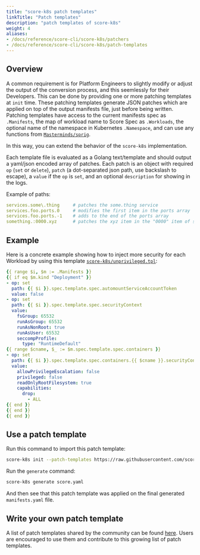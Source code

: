 ```yaml
---
title: "score-k8s patch templates"
linkTitle: "Patch templates"
description: "patch templates of score-k8s"
weight: 4
aliases:
- /docs/reference/score-cli/score-k8s/patchers
- /docs/reference/score-cli/score-k8s/patch-templates
---
```


## Overview

A common requirement is for Platform Engineers to slightly modify or adjust the output of the conversion process, and this seemlessly for their Developers. This can be done by providing one or more patching templates at `init` time. These patching templates generate JSON patches which are applied on top of the output manifests file, just before being written. Patching templates have access to the current manifests spec as `.Manifests`, the map of workload name to Score Spec as `.Workloads`, the optional name of the namespace in Kubernetes `.Namespace`, and can use any functions from [`Masterminds/sprig`](https://github.com/Masterminds/sprig).

In this way, you can extend the behavior of the `score-k8s` implementation.

Each template file is evaluated as a Golang text/template and should output a yaml/json encoded array of patches. Each patch is an object with required `op` (`set` or `delete`), `patch` (a dot-separated json path, use backslash to escape), a `value` if the `op` is `set`, and an optional `description` for showing in the logs.

Example of paths:

```yaml
services.some\.thing     # patches the some.thing service
services.foo.ports.0     # modifies the first item in the ports array
services.foo.ports.-1    # adds to the end of the ports array
something.:0000.xyz      # patches the xyz item in the "0000" item of something (: escapes a numeric index)
```

## Example

Here is a concrete example showing how to inject more security for each Workload by using this template [`score-k8s/unprivileged.tpl`](https://raw.githubusercontent.com/score-spec/community-patchers/refs/heads/main/score-k8s/unprivileged.tpl):

```yaml
{{ range $i, $m := .Manifests }}
{{ if eq $m.kind "Deployment" }}
- op: set
  path: {{ $i }}.spec.template.spec.automountServiceAccountToken
  value: false
- op: set
  path: {{ $i }}.spec.template.spec.securityContext
  value:
    fsGroup: 65532
    runAsGroup: 65532
    runAsNonRoot: true
    runAsUser: 65532
    seccompProfile:
      type: "RuntimeDefault"
{{ range $cname, $_ := $m.spec.template.spec.containers }}
- op: set
  path: {{ $i }}.spec.template.spec.containers.{{ $cname }}.securityContext
  value:
    allowPrivilegeEscalation: false
    privileged: false
    readOnlyRootFilesystem: true
    capabilities:
      drop:
        - ALL
{{ end }}
{{ end }}
{{ end }}
```

## Use a patch template

Run this command to import this patch template:

```bash
score-k8s init --patch-templates https://raw.githubusercontent.com/score-spec/community-patchers/refs/heads/main/score-k8s/unprivileged.tpl
```

Run the `generate` command:

```bash
score-k8s generate score.yaml
```

And then see that this patch template was applied on the final generated `manifests.yaml` file.

## Write your own patch template

A list of patch templates shared by the community can be found [here](https://github.com/score-spec/community-patchers). Users are encouraged to use them and contribute to this growing list of patch templates.
